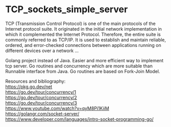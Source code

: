 # TCP_sockets_simple_server

TCP (Transmission Control Protocol) is one of the main protocols of the Internet protocol suite. 
It originated in the initial network implementation in which it complemented the Internet Protocol. 
Therefore, the entire suite is commonly referred to as TCP/IP.
It is used to establish and maintain reliable, ordered, and error-checked connections between applications running on different devices over a network
...


Golang project instead of Java. 
Easier and more efficient way to implement tcp server. 
Go routines and concurrency which are more suitable than Runnable interface from Java.
Go routines are based on Fork-Join Model.


Resources and bibliography:  
https://pkg.go.dev/net  
https://go.dev/tour/concurrency/1  
https://go.dev/tour/concurrency/2  
https://go.dev/tour/concurrency/3  
https://www.youtube.com/watch?v=qyM8Pi1KiiM  
https://golangr.com/socket-server/  
https://www.developer.com/languages/intro-socket-programming-go/